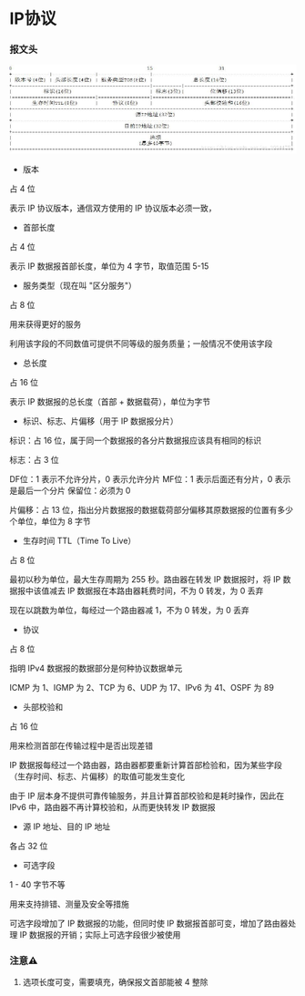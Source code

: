 # IP协议


### 报文头

![IP报文头：20 字节固定首部 + 40 字节扩展首部](003_IP报文头.jpeg)

* 版本

占 4 位

表示 IP 协议版本，通信双方使用的 IP 协议版本必须一致，


* 首部长度

占 4 位

表示 IP 数据报首部长度，单位为 4 字节，取值范围 5-15


* 服务类型（现在叫 "区分服务"）

占 8 位

用来获得更好的服务

利用该字段的不同数值可提供不同等级的服务质量；一般情况不使用该字段


* 总长度

占 16 位

表示 IP 数据报的总长度（首部 + 数据载荷），单位为字节


* 标识、标志、片偏移（用于 IP 数据报分片）

标识：占 16 位，属于同一个数据报的各分片数据报应该具有相同的标识

标志：占 3 位

DF位：1 表示不允许分片，0 表示允许分片
MF位：1 表示后面还有分片，0 表示是最后一个分片
保留位：必须为 0

片偏移：占 13 位，指出分片数据报的数据载荷部分偏移其原数据报的位置有多少个单位，单位为 8 字节


* 生存时间 TTL（Time To Live）

占 8 位

最初以秒为单位，最大生存周期为 255 秒。路由器在转发 IP 数据报时，将 IP 数据报中该值减去 IP 数据报在本路由器耗费时间，不为 0 转发，为 0 丢弃

现在以跳数为单位，每经过一个路由器减 1，不为 0 转发，为 0 丢弃


* 协议

占 8 位

指明 IPv4 数据报的数据部分是何种协议数据单元

ICMP 为 1、IGMP 为 2、TCP 为 6、UDP 为 17、IPv6 为 41、OSPF 为 89


* 头部校验和

占 16 位

用来检测首部在传输过程中是否出现差错

IP 数据报每经过一个路由器，路由器都要重新计算首部检验和，因为某些字段（生存时间、标志、片偏移）的取值可能发生变化

由于 IP 层本身不提供可靠传输服务，并且计算首部校验和是耗时操作，因此在 IPv6 中，路由器不再计算校验和，从而更快转发 IP 数据报


* 源 IP 地址、目的 IP 地址

各占 32 位


* 可选字段

1 - 40 字节不等

用来支持排错、测量及安全等措施

可选字段增加了 IP 数据报的功能，但同时使 IP 数据报首部可变，增加了路由器处理 IP 数据报的开销；实际上可选字段很少被使用


### 注意⚠️

1. 选项长度可变，需要填充，确保报文首部能被 4 整除
